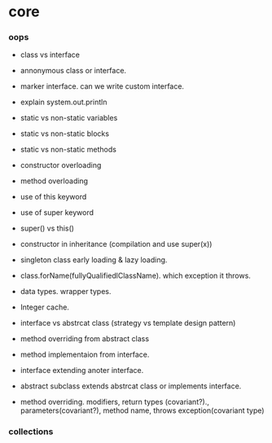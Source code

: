 # core

### oops
* class vs interface
* annonymous class or interface.
* marker interface. can we write custom interface.
* explain system.out.println
* static vs non-static variables
* static vs non-static blocks
* static vs non-static methods
* constructor overloading
* method overloading
* use of this keyword
* use of super keyword
* super() vs this()
* constructor in inheritance (compilation and use super(x))
* singleton class early loading & lazy loading.
* class.forName(fullyQualifiedlClassName). which exception it throws.
* data types. wrapper types.
* Integer cache.

* interface vs abstrcat class (strategy vs template design pattern)
* method overriding from abstract class
* method implementaion from interface.
* interface extending anoter interface.
* abstract subclass extends abstrcat class or implements interface.

* method overriding. modifiers, return types (covariant?)., parameters(covariant?), method name, throws exception(covariant type)

### collections
